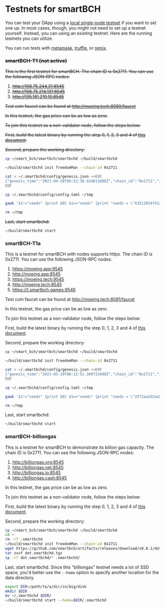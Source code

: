 # Testnets for smartBCH

You can test your DApp using a [local single-node testnet](developers-guide/runsinglenode.md) if you want to set one up. In most cases, though, you might not need to set up a testnet yourself. Instead, you can using an existing testnet. Here are the running testnets you can utilize.

You can run tests with [metamask](developers-guide/test-using-metamask.md), [truffle](developers-guide/deploy-contract-using-truffle.md), or [remix](developers-guide/deploy-contract-using-remix.md).


### ~~smartBCH-T1 (not active)~~

~~This is the first testnet for smartBCH. The chain ID is 0x2711. You can use the following JSON-RPC nodes:~~

1. ~~http://106.75.244.31:8545~~
2. ~~http://106.75.214.131:8545~~
3. ~~http://135.181.219.10:8545~~

~~Test coin faucet can be found at http://moeing.tech:8080/faucet~~

~~In this testnet, the gas price can be as low as zero.~~

~~To join this testnet as a non-validator node, follow the steps below:~~

~~First, build the latest binary by running the step 0, 1, 2, 3 and 4 of [this document](developers-guide/runsinglenode.md).~~

~~Second, prepare the working directory:~~

```bash
cp ~/smart_bch/smartbch/smartbchd ~/build/smartbchd

~/build/smartbchd init freedomMan --chain-id 0x2711

cat > ~/.smartbchd/config/genesis.json <<EOF
{"genesis_time":"2021-04-28T08:52:30.924811088Z","chain_id":"0x2711","initial_height":"1","consensus_params":{"block":{"max_bytes":"22020096","max_gas":"-1","time_iota_ms":"1000"},"evidence":{"max_age_num_blocks":"100000","max_age_duration":"172800000000000","max_bytes":"1048576"},"validator":{"pub_key_types":["ed25519"]},"version":{}},"app_hash":"","app_state":{"validators":[{"Address":[131,177,226,38,142,151,109,20,205,231,194,59,170,148,136,116,4,254,113,161],"Pubkey":[216,67,236,41,175,121,7,192,158,182,170,217,10,110,107,227,136,73,179,237,32,89,47,137,235,159,143,117,10,4,205,166],"RewardTo":[0,0,0,0,0,0,0,0,0,0,0,0,0,0,0,0,0,0,0,0],"VotingPower":10,"Introduction":"genesis_validator","StakedCoins":[0,0,0,0,0,0,0,0,0,0,0,0,0,0,0,0,0,0,0,0,0,0,0,54,53,201,173,197,222,160,0,0],"IsRetiring":false},{"Address":[77,107,212,170,94,71,12,121,49,45,142,134,13,33,235,187,35,24,138,28],"Pubkey":[9,59,7,178,72,63,73,82,107,168,156,253,25,170,107,35,79,46,81,231,61,155,95,29,164,45,228,103,53,119,136,48],"RewardTo":[0,0,0,0,0,0,0,0,0,0,0,0,0,0,0,0,0,0,0,0],"VotingPower":1,"Introduction":"genesis_validator","StakedCoins":[0,0,0,0,0,0,0,0,0,0,0,0,0,0,0,0,0,0,0,0,0,0,0,54,53,201,173,197,222,160,0,0],"IsRetiring":false},{"Address":[59,65,43,120,81,44,91,200,255,60,222,186,33,102,94,22,34,52,199,115],"Pubkey":[27,215,102,227,235,52,63,129,170,212,140,91,27,61,3,146,116,113,4,211,15,195,76,160,25,34,5,178,87,189,241,196],"RewardTo":[0,0,0,0,0,0,0,0,0,0,0,0,0,0,0,0,0,0,0,0],"VotingPower":1,"Introduction":"genesis_validator","StakedCoins":[0,0,0,0,0,0,0,0,0,0,0,0,0,0,0,0,0,0,0,0,0,0,0,54,53,201,173,197,222,160,0,0],"IsRetiring":false}],"alloc":{"0x83b1e2268e976d14cde7c23baa94887404fe71a1":{"balance":"0x204fce5e3e25026110000000","secretKey":"0x37929f578acf92f58f14c5b9cd45ff28c2868c2ba194620238f25d354926a287"}}}}
EOF

cp ~/.smartbchd/config/config.toml ~/tmp

gawk '$1!="seeds" {print $0} $1=="seeds" {print "seeds = \"63211024f412d931521b1b64e2606510c13b3f64@139.180.189.205:26656,4c81dfb478831d006411769db2939f39a85058ec@45.32.38.25:26656,6b30dd5a93b343f1e1804caf06d027c31e3f442f@158.247.197.98:26656,bb298794e8fd14e7eccd97a99915291743e591e4@106.75.244.31:26656,bb298794e8fd14e7eccd97a99915291743e591e4@106.75.244.31:26656,2533226d85037357b933c77db179badb0d00898c@106.75.214.131:26656,6e278aebce4e5b00ebf261d996f8e46fea134738@47.242.105.251:26656\""}' ~/tmp > ~/.smartbchd/config/config.toml

rm ~/tmp
```

~~Last, start smartbchd:~~

```bash
~/build/smartbchd start
```

### smartBCH-T1a

This is a testnet for smartBCH with nodes supports https. The chain ID is 0x2711. You can use the following JSON-RPC nodes:

1. https://moeing.app:9545
2. http://moeing.app:8545
3. https://moeing.tech:9545
4. http://moeing.tech:8545
5. https://t.smartbch.games:9546

Test coin faucet can be found at http://moeing.tech:8081/faucet

In this testnet, the gas price can be as low as zero.

To join this testnet as a non-validator node, follow the steps below:

First, build the latest binary by running the step 0, 1, 2, 3 and 4 of [this document](developers-guide/runsinglenode.md).

Second, prepare the working directory:

```bash
cp ~/smart_bch/smartbch/smartbchd ~/build/smartbchd

~/build/smartbchd init freedomMan --chain-id 0x2711

cat > ~/.smartbchd/config/genesis.json <<EOF
{"genesis_time":"2021-05-10T08:12:51.389723498Z","chain_id":"0x2711","initial_height":"1","consensus_params":{"block":{"max_bytes":"22020096","max_gas":"-1","time_iota_ms":"1000"},"evidence":{"max_age_num_blocks":"100000","max_age_duration":"172800000000000","max_bytes":"1048576"},"validator":{"pub_key_types":["ed25519"]},"version":{}},"app_hash":"","app_state":{"validators":[{"Address":[131,177,226,38,142,151,109,20,205,231,194,59,170,148,136,116,4,254,113,161],"Pubkey":[128,218,60,236,176,123,26,23,186,131,84,63,104,104,11,183,111,237,49,149,183,180,131,161,47,166,241,210,164,50,68,205],"RewardTo":[0,0,0,0,0,0,0,0,0,0,0,0,0,0,0,0,0,0,0,0],"VotingPower":1,"Introduction":"genesis_validator","StakedCoins":[0,0,0,0,0,0,0,0,0,0,0,0,0,0,0,0,0,0,0,0,0,0,0,54,53,201,173,197,222,160,0,0],"IsRetiring":false}],"alloc":{"0x83b1e2268e976d14cde7c23baa94887404fe71a1":{"balance":"0x204fce5e3e25026110000000","secretKey":"0x37929f578acf92f58f14c5b9cd45ff28c2868c2ba194620238f25d354926a287"}}}}
EOF

cp ~/.smartbchd/config/config.toml ~/tmp

gawk '$1!="seeds" {print $0} $1=="seeds" {print "seeds = \"25f2aa2d2aa5b09f1867ab88ff3e284e035ab511@158.247.192.195:26656,ecda5896373d6d2e8e22d2d542fd1daf4f4a003d@52.32.81.115:26656,0f3563ae60f7aff5f5eca567ef505fc79d5b54ef@207.148.84.37:26656\""}' ~/tmp > ~/.smartbchd/config/config.toml

rm ~/tmp
```

Last, start smartbchd:

```bash
~/build/smartbchd start
```


### smartBCH-billiongas

This is a testnet for smartBCH to demonstrate its billion gas capacity. The chain ID is 0x2711. You can use the following JSON-RPC nodes:

1. http://billiongas.org:8545
2. http://billiongas.net:8545
3. http://billiongas.io:8545
4. http://billiongas.cash:8545

In this testnet, the gas price can be as low as zero.

To join this testnet as a non-validator node, follow the steps below:

First, build the latest binary by running the step 0, 1, 2, 3 and 4 of [this document](developers-guide/runsinglenode.md).

Second, prepare the working directory:

```bash
cp ~/smart_bch/smartbch/smartbchd ~/build/smartbchd
cd ~
rm -rf .smartbchd
~/build/smartbchd init freedomMan --chain-id 0x2711
wget https://github.com/smartbch/artifacts/releases/download/v0.0.1/dot.smartbchd.tgz
tar zxvf dot.smartbchd.tgz
cp -rf dot.smartbchd/* .smartbchd/
```

Last, start smartbchd. Since this "billiongas" testnet needs a lot of SSD space, you'd better use the `--home` option to specify another location for the data directory.

```bash
export DIR=/path/to/a/dir/in/big/disk
mkdir $DIR
mv ~/.smartbchd $DIR/
~/build/smartbchd start --home=$DIR/.smartbchd
```
